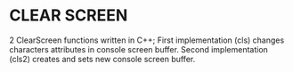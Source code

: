 # CLEAR SCREEN

2 ClearScreen functions written in C++; 
First implementation (cls) changes characters attributes in console screen buffer.
Second implementation (cls2) creates and sets new console screen buffer.
